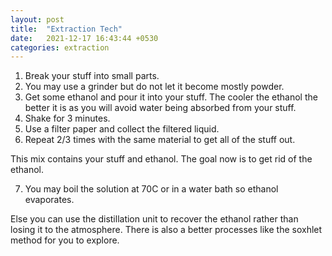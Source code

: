 ```yaml
---
layout: post
title:  "Extraction Tech"
date:   2021-12-17 16:43:44 +0530
categories: extraction
---
```


1. Break your stuff into small parts.
2. You may use a grinder but do not let it become mostly powder.
3. Get some ethanol and pour it into your stuff. The cooler the ethanol the better it is as you will avoid water being absorbed from your stuff.
4. Shake for 3 minutes.
5. Use a filter paper and collect the filtered liquid.
6. Repeat 2/3 times with the same material to get all of the stuff out.

This mix contains your stuff and ethanol. The goal now is to get rid of the ethanol.

7. You may boil the solution at 70C or in a water bath so ethanol evaporates.

Else you can use the distillation unit to recover the ethanol rather than losing it to the atmosphere.
There is also a better processes like the soxhlet method for you to explore.